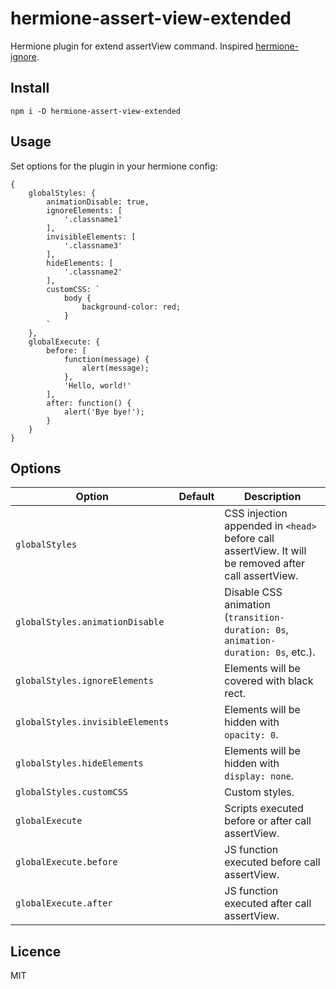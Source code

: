 # hermione-assert-view-extended

Hermione plugin for extend assertView command. Inspired [hermione-ignore](https://github.com/deemidroll/hermione-ignore).

## Install

```
npm i -D hermione-assert-view-extended
```

## Usage

Set options for the plugin in your hermione config:
```
{
    globalStyles: {
        animationDisable: true,
        ignoreElements: [
            '.classname1'
        ],
        invisibleElements: [
            '.classname3'
        ],
        hideElements: [
            '.classname2'
        ],
        customCSS: `
            body {
                background-color: red;
            }
        `
    },
    globalExecute: {
        before: [
            function(message) {
                alert(message);
            },
            'Hello, world!'
        ],
        after: function() {
            alert('Bye bye!');
        }
    }
}
```

## Options

| Option | Default | Description |
| --- | --- | --- |
| `globalStyles` | | CSS injection appended in `<head>` before call assertView. It will be removed after call assertView. |
| `globalStyles.animationDisable` | | Disable CSS animation (`transition-duration: 0s`, `animation-duration: 0s`, etc.). |
| `globalStyles.ignoreElements` | | Elements will be covered with black rect. |
| `globalStyles.invisibleElements` | | Elements will be hidden with `opacity: 0`. |
| `globalStyles.hideElements` | | Elements will be hidden with `display: none`. |
| `globalStyles.customCSS` | | Custom styles. |
| `globalExecute` | | Scripts executed before or after call assertView. |
| `globalExecute.before` | | JS function executed before call assertView. |
| `globalExecute.after` | | JS function executed after call assertView. |

## Licence

MIT
